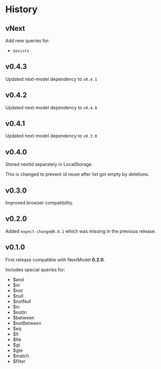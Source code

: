 # History

## vNext

Add new queries for:
* `$exists`

## v0.4.3

Updated next-model dependency to `v0.4.1`

## v0.4.2

Updated next-model dependency to `v0.4.0`

## v0.4.1

Updated next-model dependency to `v0.3.0`

## v0.4.0

Stored nextId separately in LocalStorage.

This is changed to prevent id reuse after list got empty by deletions.

## v0.3.0

Improved browser compatibility.

## v0.2.0

Added `expect-change@0.0.1` which was missing in the previous release.

## v0.1.0

First release compatible with NextModel **0.2.0**.

Includes special queries for:
* $and
* $or
* $not
* $null
* $notNull
* $in
* $notIn
* $between
* $notBetween
* $eq
* $lt
* $lte
* $gt
* $gte
* $match
* $filter
